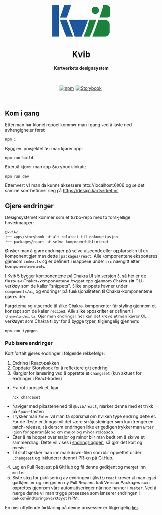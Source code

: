 <h1 align="center">
    <br />
    <img src="./apps/storybook/public/assets/kvib.png" style="width:12rem;" />
    <br/><br/>Kvib
</h1>

<div align="center">
    <h4>Kartverkets designsystem</h4>
    <br/>
    <p>
      <a href="https://www.npmjs.com/package/@kvib/react"><img alt="npm" src="https://img.shields.io/npm/v/@kvib/react?label=version" /></a>&nbsp;
      <a href="https://design.kartverket.no"><img alt="Storybook" src="https://shields.io/badge/storybook-white?logo=storybook&style=flat" /></a>&nbsp;
    </p>
    <br/>
</div>

## Kom i gang

Etter man har klonet repoet kommer man i gang ved å laste ned avhengigheter først:

```shell
npm i
```

Bygg ev. prosjektet før man kjører opp:

```shell
npm run build
```

Etterpå kjører man opp Storybook lokalt:

```shell
npm run dev
```

Etterhvert vil man da kunne aksessere http://localhost:6006 og se det samme som befinner seg på https://design.kartverket.no.

## Gjøre endringer

Designsystemet kommer som et turbo-repo med to forskjellige hovedmapper:

```
@kvib/
├── apps/storybook  # alt relatert til dokumentasjon
└── packages/react  # selve komponentbiblioteket
```

Ønsker man å gjøre endringer på selve utseende eller oppførselen til en komponent gjør man dette i `packages/react`. Alle komponentene eksporteres gjennom `index.ts` og er definert i mappene under `src` navngitt etter komponentene selv.

I Kvib 5 bygger komponentene på Chakra UI sin versjon 3, så her er de fleste av Chakra-komponentene bygget opp gjennom Chakra sitt CLI-verktøy som de kaller "snippets". Slike snippets havner under `components/ui`, og endringer på funksjonaliteten til Chakra-komponentene gjøres der.

Fargetema og utseende til slike Chakra-komponenter får styling gjennom et konsept som de kaller `recipe`s. Alle slike oppskrifter er definert i `theme/index.ts`. Gjør man endringer her kan det kreve at man kjører CLI-verktøyet som Chakra tilbyr for å bygge typer, tilgjengelig gjennom:

```shell
npm run typegen
```

### Publisere endringer

Kort fortalt gjøres endringer i følgende rekkefølge:

1. Endring i React-pakken
2. Oppdater Storybook for å reflektere gitt endring
3. Klargjør for lansering ved å opprette et `Changeset` (kun aktuelt for endringer i React-koden)

- Fra rot i prosjektet, kjør:
  ```shell
  npx changeset
  ```
- Naviger med piltastene ned til `@kvib/react`, marker denne med et trykk på `Space`-tasten
- Trykker man `Enter` vil man få spørsmål om hvilken type endring dette er. For de fleste endringer vil det være småjusteringer som kun trenger en patch-release, så dersom endringen ikke er gedigen trykker man `Enter` igjen for spørsmålene om major og minor-releases.
- Etter å ha hoppet over major og minor blir man bedt om å skrive et sammendrag. Dette vil vises i [endringsloggen](https://design.kartverket.no/?path=/docs/endringslogg--docs), så gjør det kort og presist.
- Til slutt sjekker man inn markdown-filen som blir opprettet under `.changeset` og inkluderer denne i PR-en på GitHub.

4. Lag en Pull Request på GitHub og få denne godkjent og merget inn i `master`
5. Siste steg for publisering av endringen i `@kvib/react` krever at man _også_ godkjenner og merger en ny Pull Request kalt Version Packages som opprettes gjennom våre automatiseringer når noe havner i `master`. Ved å merge denne vil man trigge prosessen som lanserer endringen i pakkehåndteringsverktøyet NPM.

En mer utfyllende forklaring på denne prosessen er tilgjengelig [her](https://design.kartverket.no/?path=/docs/kom-i-gang-for-utviklere--docs).
